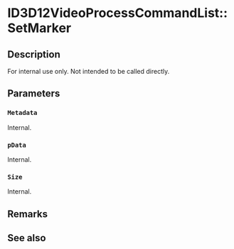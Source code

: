 # ID3D12VideoProcessCommandList::SetMarker

## Description

For internal use only. Not intended to be called directly.

## Parameters

### `Metadata`

Internal.

### `pData`

Internal.

### `Size`

Internal.

## Remarks

## See also